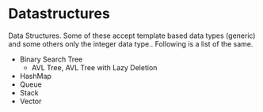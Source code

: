 Datastructures
==============

Data Structures. Some of these accept template based data types (generic) and some others only the integer data type..
Following is a list of the same.
* Binary Search Tree
  - AVL Tree, AVL Tree with Lazy Deletion
* HashMap
* Queue
* Stack
* Vector

